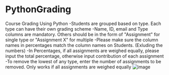 # PythonGrading
Course Grading Using Python
-Students are grouped based on type. Each type can have their own grading scheme
-Name, ID, email and Type columns are mandatory. Others should be in the form of "Assignment" for single type or "Assignment X" for multiple
-Please make sure the column names in percentages match the column names on Students. (Exluding the numbers)
-In Percentages, if all assignments are weighed equally, please input the total percentage, otherwise input contribution of each assignment
-To remove the lowest of any type, enter the number of assignments to be removed. Only works if all assignments are weighed equally
![image](https://user-images.githubusercontent.com/45702242/144352955-95e1f20c-627b-450a-b9da-fd23f24dba7f.png)
